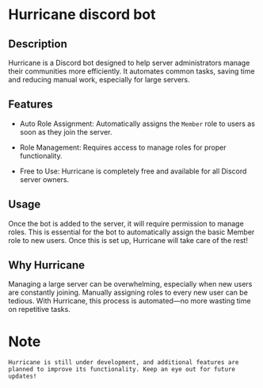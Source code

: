 # Hurricane discord bot

## Description

Hurricane is a Discord bot designed to help server administrators manage their communities more efficiently. It automates common tasks, saving time and reducing manual work, especially for large servers.
## Features
 * Auto Role Assignment: Automatically assigns the `Member` role to users as soon as they join the server.

 * Role Management: Requires access to manage roles for proper functionality.

 * Free to Use: Hurricane is completely free and available for all Discord server owners.

## Usage
Once the bot is added to the server, it will require permission to manage roles. 
This is essential for the bot to automatically assign the basic Member role to new users. 
Once this is set up, Hurricane will take care of the rest!

## Why Hurricane
Managing a large server can be overwhelming, especially when new users are constantly joining. 
Manually assigning roles to every new user can be tedious. 
With Hurricane, this process is automated—no more wasting time on repetitive tasks.

# Note
`Hurricane is still under development, and additional features are planned to improve its functionality. Keep an eye out for future updates!` 
